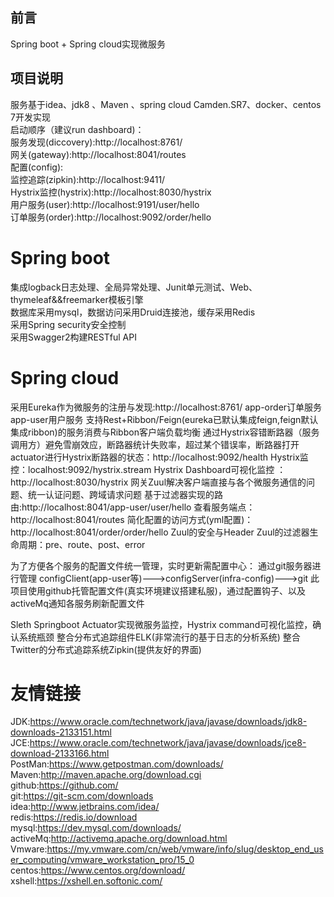 ## 前言  
Spring boot + Spring cloud实现微服务

## 项目说明  
服务基于idea、jdk8 、Maven 、spring cloud Camden.SR7、docker、centos 7开发实现  
启动顺序（建议run dashboard)：  
服务发现(diccovery):http://localhost:8761/  
网关(gateway):http://localhost:8041/routes  
配置(config):  
监控追踪(zipkin):http://localhost:9411/  
Hystrix监控(hystrix):http://localhost:8030/hystrix  
用户服务(user):http://localhost:9191/user/hello  
订单服务(order):http://localhost:9092/order/hello  

# Spring boot  
集成logback日志处理、全局异常处理、Junit单元测试、Web、thymeleaf&&freemarker模板引擎  
数据库采用mysql，数据访问采用Druid连接池，缓存采用Redis  
采用Spring security安全控制  
采用Swagger2构建RESTful API  
# Spring cloud  
采用Eureka作为微服务的注册与发现:http://localhost:8761/
app-order订单服务 app-user用户服务
支持Rest+Ribbon/Feign(eureka已默认集成feign,feign默认集成ribbon)的服务消费与Ribbon客户端负载均衡
通过Hystrix容错断路器（服务调用方）避免雪崩效应，断路器统计失败率，超过某个错误率，断路器打开
actuator进行Hystrix断路器的状态：http://localhost:9092/health
Hystrix监控：localhost:9092/hystrix.stream
Hystrix Dashboard可视化监控 ：http://localhost:8030/hystrix
网关Zuul解决客户端直接与各个微服务通信的问题、统一认证问题、跨域请求问题
基于过滤器实现的路由:http://localhost:8041/app-user/user/hello
查看服务端点：http://localhost:8041/routes
简化配置的访问方式(yml配置)：http://localhost:8041/order/order/hello
Zuul的安全与Header
Zuul的过滤器生命周期：pre、route、post、error

为了方便各个服务的配置文件统一管理，实时更新需配置中心：
通过git服务器进行管理
configClient(app-user等)--->configServer(infra-config)--->git
此项目使用github托管配置文件(真实环境建议搭建私服)，通过配置钩子、以及activeMq通知各服务刷新配置文件

Sleth
Springboot Actuator实现微服务监控，Hystrix command可视化监控，确认系统瓶颈
整合分布式追踪组件ELK(非常流行的基于日志的分析系统)
整合Twitter的分布式追踪系统Zipkin(提供友好的界面)




# 友情链接
JDK:https://www.oracle.com/technetwork/java/javase/downloads/jdk8-downloads-2133151.html  
JCE:https://www.oracle.com/technetwork/java/javase/downloads/jce8-download-2133166.html  
PostMan:https://www.getpostman.com/downloads/  
Maven:http://maven.apache.org/download.cgi  
github:https://github.com/  
git:https://git-scm.com/downloads  
idea:http://www.jetbrains.com/idea/  
redis:https://redis.io/download  
mysql:https://dev.mysql.com/downloads/  
activeMq:http://activemq.apache.org/download.html  
Vmware:https://my.vmware.com/cn/web/vmware/info/slug/desktop_end_user_computing/vmware_workstation_pro/15_0  
centos:https://www.centos.org/download/  
xshell:https://xshell.en.softonic.com/  






